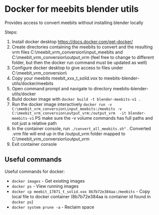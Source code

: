 # Docker for meebits blender utils
Provides access to convert meebits without installing blender locally

Steps: 
1. Install docker desktop https://docs.docker.com/get-docker/
1. Create directories containing the meebits to convert and the resulting vrm files C:\meebit_vrm_conversion\input_meebits and C:\meebit_vrm_conversion\output_vrm
(feel free to change to different folder, but then the docker run command must be updated as well)
1. Configure docker desktop to give access to files under C:\meebit_vrm_conversion\
1. Copy your meebits meebit_xxx_t_solid.vox to meebits-blender-utils/docker/meebits
1. Open command prompt and navigate to directory meebits-blender-utils/docker
1.  Build docker image with `docker build -t blender-meebits-v1 .`
1.  Run the docker image interactively `docker run -v C:\meebit_vrm_conversion\input_meebits:/meebits -v C:\meebit_vrm_conversion\output_vrm:/output_vrm  -it blender-meebits-v1`
PS make sure the -v volume commands has full paths and not just a relative path
1.  In the container console, run `./convert_all_meebits.sh"` . Converted .vrm file will end up in the /output_vrm folder mapped to C:\meebit_vrm_conversion\output_vrm
1.  Exit container console


## Useful commands
Useful commands for docker:
- `docker images` - Get existing images
- `docker ps` - View running images
- `docker cp meebit_17871_t_solid.vox 8b7b72e384aa:/meebits` - Copy local file to docker container (8b7b72e384aa is container id found in `docker ps`)
- `docker system prune -a` - Reclaim space
